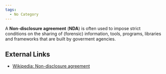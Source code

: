 ```yaml
---
tags:
  - No Category
---
```

A **Non-disclosure agreement** (**NDA**) is often used to impose strict
conditions on the sharing of (forensic) information, tools, programs,
libraries and frameworks that are built by goverment agencies.

## External Links

- [Wikipedia: Non-disclosure
  agreement](http://en.wikipedia.org/wiki/Non-disclosure_agreement)
